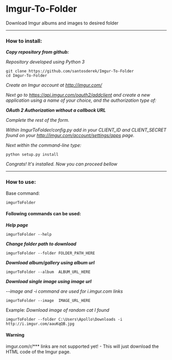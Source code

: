 # Imgur-To-Folder
Download Imgur albums and images to desired folder
***
### How to install:
***Copy repository from github:***

*Repository developed using Python 3*

    git clone https://github.com/santosderek/Imgur-To-Folder
    cd Imgur-To-Folder

*Create an Imgur account at http://imgur.com/*

*Next go to https://api.imgur.com/oauth2/addclient and create a new application using a name of your choice, and the authorization type of:*

***OAuth 2 Authorization without a callback URL***

*Complete the rest of the form.*

*Within ImgurToFolder/config.py add in your CLIENT_ID and CLIENT_SECRET found on your http://imgur.com/account/settings/apps page.*

*Next within the command-line type:*

    python setup.py install

*Congrats! It's installed. Now you can proceed bellow*

***

### How to use:
Base command:

    imgurToFolder

#### Following commands can be used:
***Help page***

    imgurToFolder --help

***Change folder path to download***

    imgurToFolder --folder FOLDER_PATH_HERE

***Download album/gallery using album url***

    imgurToFolder --album  ALBUM_URL_HERE

***Download single image using image url***

*--image and -i command are used for i.imgur.com links*

    imgurToFolder --image  IMAGE_URL_HERE


Example:
    *Download image of random cat I found*

    imgurToFolder --folder C:\Users\Apollo\Downloads -i http://i.imgur.com/aauKqQB.jpg

#### Warning

imgur.com/r/*** links are not supported yet! - This will just download the HTML code of the Imgur page.
